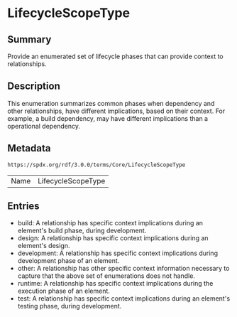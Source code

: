 <!-- Automatically generated by spec-parser v2.1.0 on 2024-06-17T15:44:58.460830+00:00 -->
<!-- SPDX-License-Identifier: Community-Spec-1.0 -->

# LifecycleScopeType

## Summary

Provide an enumerated set of lifecycle phases that can provide context to relationships.


## Description

This enumeration summarizes common phases when dependency and other relationships, have different implications, based on their context.  For example,  a build dependency, may have different implications than a operational dependency.


## Metadata

`https://spdx.org/rdf/3.0.0/terms/Core/LifecycleScopeType`


| | |
|---|---|
| Name | LifecycleScopeType |




## Entries

- build: A relationship has specific context implications during an element's build phase, during development.
- design: A relationship has specific context implications during an element's design.
- development: A relationship has specific context implications during development phase of an element.
- other: A relationship has other specific context information necessary to capture that the above set of enumerations does not handle.
- runtime: A relationship has specific context implications during the execution phase of an element.
- test: A relationship has specific context implications during an element's testing phase, during development.

